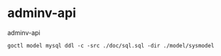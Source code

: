 # adminv-api
adminv-api




```api
goctl model mysql ddl -c -src ./doc/sql.sql -dir ./model/sysmodel
```